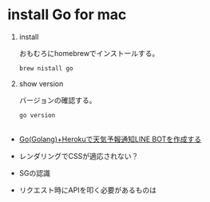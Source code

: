 # install Go for mac

1. install

    おもむろにhomebrewでインストールする。

    ``` bash
    brew nistall go
    ```

2. show version

    バージョンの確認する。

    ``` bash
    go version
    ```

## 

- [Go(Golang)+Herokuで天気予報通知LINE BOTを作成する](https://qiita.com/yuki_0920/items/cbdbd5220a6a8b4eef19)

- レンダリングでCSSが適応されない？
- SGの認識
- リクエスト時にAPIを叩く必要があるものは
